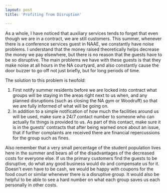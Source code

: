 ```yaml
---
layout: post
title: 'Profiting from Disruption'

---
```


As a whole, I have noticed that auxiliary services tends to forget that even though we are in a contract, we are still customers. This summer, whenever there is a conference services guest in NAAE, we constantly have noise problems. I understand that the money raised theoretically helps decrease the money we pay elsewhere, but there is no reason that the guests have to be so disruptive.
The main problems we have with these guests is that they make noise at all hours in the NA courtyard, and also constantly cause the door buzzer to go off not just briefly, but for long periods of time.

The solution to this problem is twofold:
<ol>
	<li>First notify summer residents before we are locked into contract what groups will be staying in the areas right next to us when, and any planned disruptions (such as closing the NA gym or Woodruff) so that we are fully informed of what will be going on.</li>
	<li>In addition to a simple notification of how much the facilities around us will be used, make sure a 24/7 contact number to someone who can actually fix things is provided to us. As part of this contact, make sure it is in the guests' contracts that after being warned once about an issue, that if further complaints are received there are financial repercussions for the group such as fines.</li>
</ol>
Also remember that a very small percentage of the student population lives here in the summer and bears all of the disadvantages of the decreased costs for everyone else. If us the primary customers find the guests to be disruptive, do what any good business would do and compensate us for it. Doesn't even have to be cash, we would be happy with coupons for the food court or similar whenever there is a disruptive group. It would also be helpful to be able to see a hard number on what each group saves us each personally in other costs.
